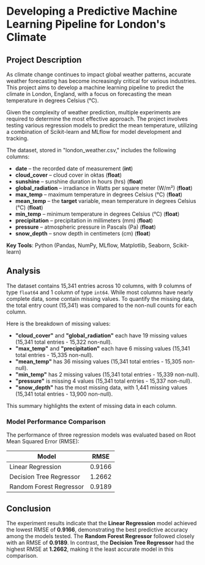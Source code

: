 # Developing a Predictive Machine Learning Pipeline for London's Climate

## Project Description
As climate change continues to impact global weather patterns, accurate weather forecasting has become increasingly critical for various industries. This project aims to develop a machine learning pipeline to predict the climate in London, England, with a focus on forecasting the mean temperature in degrees Celsius (°C).

Given the complexity of weather prediction, multiple experiments are required to determine the most effective approach. The project involves testing various regression models to predict the mean temperature, utilizing a combination of Scikit-learn and MLflow for model development and tracking.

The dataset, stored in "london_weather.csv," includes the following columns:
- **date** – the recorded date of measurement (**int**)
- **cloud_cover** – cloud cover in oktas (**float**)
- **sunshine** – sunshine duration in hours (hrs) (**float**)
- **global_radiation** – irradiance in Watts per square meter (W/m²) (**float**)
- **max_temp** – maximum temperature in degrees Celsius (°C) (**float**)
- **mean_temp** – the **target** variable, mean temperature in degrees Celsius (°C) (**float**)
- **min_temp** – minimum temperature in degrees Celsius (°C) (**float**)
- **precipitation** – precipitation in millimeters (mm) (**float**)
- **pressure** – atmospheric pressure in Pascals (Pa) (**float**)
- **snow_depth** – snow depth in centimeters (cm) (**float**)

**Key Tools**: Python (Pandas, NumPy, MLflow, Matplotlib, Seaborn, Scikit-learn)

## Analysis
The dataset contains 15,341 entries across 10 columns, with 9 columns of type `float64` and 1 column of type `int64`. While most columns have nearly complete data, some contain missing values. To quantify the missing data, the total entry count (15,341) was compared to the non-null counts for each column.

Here is the breakdown of missing values:
- **"cloud_cover"** and **"global_radiation"** each have 19 missing values (15,341 total entries - 15,322 non-null).
- **"max_temp"** and **"precipitation"** each have 6 missing values (15,341 total entries - 15,335 non-null).
- **"mean_temp"** has 36 missing values (15,341 total entries - 15,305 non-null).
- **"min_temp"** has 2 missing values (15,341 total entries - 15,339 non-null).
- **"pressure"** is missing 4 values (15,341 total entries - 15,337 non-null).
- **"snow_depth"** has the most missing data, with 1,441 missing values (15,341 total entries - 13,900 non-null).

This summary highlights the extent of missing data in each column.

### Model Performance Comparison

The performance of three regression models was evaluated based on Root Mean Squared Error (RMSE):

| Model                     | RMSE     |
|----------------------------|----------|
| Linear Regression           | 0.9166   |
| Decision Tree Regressor     | 1.2662   |
| Random Forest Regressor     | 0.9189   |

## Conclusion
The experiment results indicate that the **Linear Regression** model achieved the lowest RMSE of **0.9166**, demonstrating the best predictive accuracy among the models tested. The **Random Forest Regressor** followed closely with an RMSE of **0.9189**. In contrast, the **Decision Tree Regressor** had the highest RMSE at **1.2662**, making it the least accurate model in this comparison.
